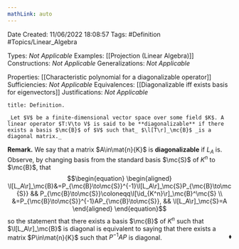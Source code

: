 ```yaml
---
mathLink: auto
---
```


<div class="topSpace"></div>

Date Created: 11/06/2022 18:08:57
Tags: #Definition #Topics/Linear_Algebra

Types: _Not Applicable_
Examples: [[Projection (Linear Algebra)]]
Constructions: _Not Applicable_
Generalizations: _Not Applicable_

Properties: [[Characteristic polynomial for a diagonalizable operator]]
Sufficiencies: _Not Applicable_
Equivalences: [[Diagonalizable iff exists basis for eigenvectors]]
Justifications: _Not Applicable_

``` ad-Definition
title: Definition.

_Let $V$ be a finite-dimensional vector space over some field $K$. A linear operator $T:V\to V$ is said to be **diagonalizable** if there exists a basis $\mc{B}$ of $V$ such that_ $\l[T\r]_\mc{B}$ _is a diagonal matrix._

```

**Remark.** We say that a matrix $A\in\mat{n}{K}$ is **diagonalizable** if $L_A$ is. Observe, by changing basis from the standard basis $\mc{S}$ of $K^n$ to $\mc{B}$, that
$$\begin{equation}
    \begin{aligned}
        \l[L_A\r]_\mc{B}&=P_{\mc{B}\to\mc{S}}^{-1}\l[L_A\r]_\mc{S}P_{\mc{B}\to\mc{S}} && P_{\mc{B}\to\mc{S}}\coloneqq\l[\id_{K^n}\r]_\mc{B}^\mc{S} \\
        &=P_{\mc{B}\to\mc{S}}^{-1}AP_{\mc{B}\to\mc{S}}, && \l[L_A\r]_\mc{S}=A
    \end{aligned}
\end{equation}$$
so the statement that there exists a basis $\mc{B}$ of $K^n$ such that $\l[L_A\r]_\mc{B}$ is diagonal is equivalent to saying that there exists a matrix $P\in\mat{n}{K}$ such that $P^{-1}AP$ is diagonal.<span style="float:right;">$\blacklozenge$</span>
